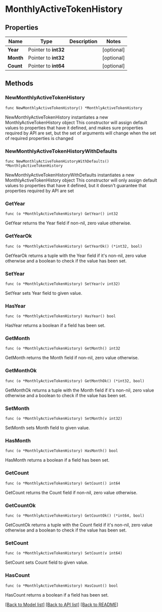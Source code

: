 # MonthlyActiveTokenHistory

## Properties

Name | Type | Description | Notes
------------ | ------------- | ------------- | -------------
**Year** | Pointer to **int32** |  | [optional] 
**Month** | Pointer to **int32** |  | [optional] 
**Count** | Pointer to **int64** |  | [optional] 

## Methods

### NewMonthlyActiveTokenHistory

`func NewMonthlyActiveTokenHistory() *MonthlyActiveTokenHistory`

NewMonthlyActiveTokenHistory instantiates a new MonthlyActiveTokenHistory object
This constructor will assign default values to properties that have it defined,
and makes sure properties required by API are set, but the set of arguments
will change when the set of required properties is changed

### NewMonthlyActiveTokenHistoryWithDefaults

`func NewMonthlyActiveTokenHistoryWithDefaults() *MonthlyActiveTokenHistory`

NewMonthlyActiveTokenHistoryWithDefaults instantiates a new MonthlyActiveTokenHistory object
This constructor will only assign default values to properties that have it defined,
but it doesn't guarantee that properties required by API are set

### GetYear

`func (o *MonthlyActiveTokenHistory) GetYear() int32`

GetYear returns the Year field if non-nil, zero value otherwise.

### GetYearOk

`func (o *MonthlyActiveTokenHistory) GetYearOk() (*int32, bool)`

GetYearOk returns a tuple with the Year field if it's non-nil, zero value otherwise
and a boolean to check if the value has been set.

### SetYear

`func (o *MonthlyActiveTokenHistory) SetYear(v int32)`

SetYear sets Year field to given value.

### HasYear

`func (o *MonthlyActiveTokenHistory) HasYear() bool`

HasYear returns a boolean if a field has been set.

### GetMonth

`func (o *MonthlyActiveTokenHistory) GetMonth() int32`

GetMonth returns the Month field if non-nil, zero value otherwise.

### GetMonthOk

`func (o *MonthlyActiveTokenHistory) GetMonthOk() (*int32, bool)`

GetMonthOk returns a tuple with the Month field if it's non-nil, zero value otherwise
and a boolean to check if the value has been set.

### SetMonth

`func (o *MonthlyActiveTokenHistory) SetMonth(v int32)`

SetMonth sets Month field to given value.

### HasMonth

`func (o *MonthlyActiveTokenHistory) HasMonth() bool`

HasMonth returns a boolean if a field has been set.

### GetCount

`func (o *MonthlyActiveTokenHistory) GetCount() int64`

GetCount returns the Count field if non-nil, zero value otherwise.

### GetCountOk

`func (o *MonthlyActiveTokenHistory) GetCountOk() (*int64, bool)`

GetCountOk returns a tuple with the Count field if it's non-nil, zero value otherwise
and a boolean to check if the value has been set.

### SetCount

`func (o *MonthlyActiveTokenHistory) SetCount(v int64)`

SetCount sets Count field to given value.

### HasCount

`func (o *MonthlyActiveTokenHistory) HasCount() bool`

HasCount returns a boolean if a field has been set.


[[Back to Model list]](../README.md#documentation-for-models) [[Back to API list]](../README.md#documentation-for-api-endpoints) [[Back to README]](../README.md)


